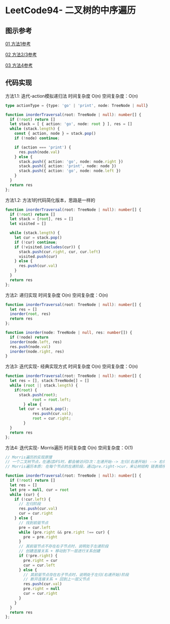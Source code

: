 # LeetCode94- 二叉树的中序遍历

## 图示参考

[01 方法1参考](https://leetcode.cn/problems/binary-tree-inorder-traversal/solution/yan-se-biao-ji-fa-yi-chong-tong-yong-qie-jian-ming/)

[02 方法2/3参考](https://leetcode.cn/problems/binary-tree-inorder-traversal/solution/dong-hua-yan-shi-94-er-cha-shu-de-zhong-xu-bian-li/)

[03 方法4参考](https://leetcode.cn/problems/binary-tree-inorder-traversal/solution/er-cha-shu-de-zhong-xu-bian-li-by-leetcode-solutio/)

## 代码实现

方法1.1: 迭代-action模拟递归法  时间复杂度 O(n)  空间复杂度：O(n)

```ts
type actionType = {type: 'go' | 'print', node: TreeNode | null}

function inorderTraversal(root: TreeNode | null): number[] {
  if (!root) return []
  let stack = [ { action: 'go', node: root } ], res = []
  while (stack.length) {
    const { action, node } = stack.pop()
    if (!node) continue;

    if (action === 'print') {
      res.push(node.val)
    } else {
      stack.push({ action: 'go', node: node.right })
      stack.push({ action: 'print', node: node })
      stack.push({ action: 'go', node: node.left })
    }
  }
  return res
};
```

方法1.2: 方法1的代码简化版本，思路是一样的
```ts
function inorderTraversal(root: TreeNode | null): number[] {
  if (!root) return []
  let stack = [root], res = []
  let visited = []

  while (stack.length) {
    let cur = stack.pop()
    if (!cur) continue;
    if (!visited.includes(cur)) {
      stack.push(cur.right, cur, cur.left)
      visited.push(cur)
    } else {
      res.push(cur.val)
    }
  }
  return res
};
```

方法2: 递归实现  时间复杂度 O(n)  空间复杂度：O(n)

```ts
function inorderTraversal(root: TreeNode | null): number[] {
  let res = []
  inorder(root, res)
  return res
};

function inorder(node: TreeNode | null, res: number[]) {
  if (!node) return
  inorder(node.left, res)
  res.push(node.val)
  inorder(node.right, res)
}
```

方法3: 迭代实现- 经典实现方式   时间复杂度 O(n)  空间复杂度：O(n)
```ts
function inorderTraversal(root: TreeNode | null): number[] {
  let res = [], stack:TreeNode[] = []
  while (root || stack.length) {
    if(root) {
      stack.push(root);
			root = root.left;
		} else {
      let cur = stack.pop();
			res.push(cur.val);
			root = cur.right;
		}
  }
  return res
};
```


方法4: 迭代实现- Morris遍历  时间复杂度 O(n)  空间复杂度：O(1)
```ts
// Morris遍历的实现原理
// 一个二叉树节点，在通过DFS时，都会被访问3次：左递开始--> 左归(右递开始) --> 右归
// Morris遍历本质: 在每个节点的左递阶段，通过pre.right->cur，来让树结构 链表顺序化

function inorderTraversal(root: TreeNode | null): number[] {
  if (!root) return []
  let res = []
  let pre = null, cur = root
  while (cur) {
    if (!cur.left) {
      // 左归阶段
      res.push(cur.val)
      cur = cur.right
    } else {
      // 找到前驱节点
      pre = cur.left
      while (pre.right && pre.right !== cur) {
        pre = pre.right
      }
      // 其前驱节点不存在右子节点时，说明处于左递阶段
      // 创建连接关系 + 移动到下一层进行关系创建
      if (!pre.right) {
        pre.right = cur
        cur = cur.left
      } else {
        // 其前驱节点存在右子节点时，说明处于左归(右递开始)阶段
        // 断开连接关系 + 回到上一层父节点
        res.push(cur.val)
        pre.right = null
        cur = cur.right
      }
    }
  }
  return res
};
```
